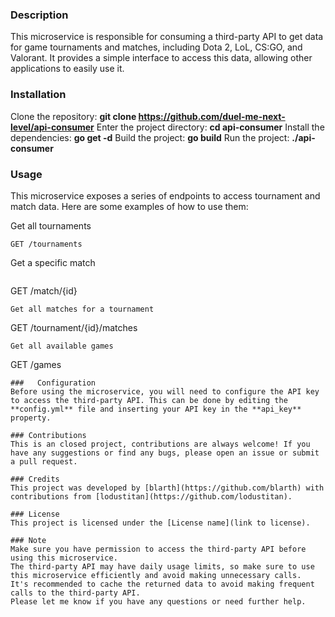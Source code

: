 

### Description
This microservice is responsible for consuming a third-party API to get data for game tournaments and matches, including Dota 2, LoL, CS:GO, and Valorant. It provides a simple interface to access this data, allowing other applications to easily use it.

### Installation
Clone the repository: **git clone https://github.com/duel-me-next-level/api-consumer**
Enter the project directory: **cd api-consumer**
Install the dependencies: **go get -d**
Build the project: **go build**
Run the project: **./api-consumer**

### Usage
This microservice exposes a series of endpoints to access tournament and match data. Here are some examples of how to use them:

Get all tournaments
```
GET /tournaments
```
Get a specific match
```
```
GET /match/{id}
```
Get all matches for a tournament
```
GET /tournament/{id}/matches
```
Get all available games
```
GET /games
```
###   Configuration
Before using the microservice, you will need to configure the API key to access the third-party API. This can be done by editing the **config.yml** file and inserting your API key in the **api_key** property.

### Contributions
This is an closed project, contributions are always welcome! If you have any suggestions or find any bugs, please open an issue or submit a pull request.

### Credits
This project was developed by [blarth](https://github.com/blarth) with contributions from [lodustitan](https://github.com/lodustitan).

### License
This project is licensed under the [License name](link to license).

### Note
Make sure you have permission to access the third-party API before using this microservice.
The third-party API may have daily usage limits, so make sure to use this microservice efficiently and avoid making unnecessary calls.
It's recommended to cache the returned data to avoid making frequent calls to the third-party API.
Please let me know if you have any questions or need further help.
